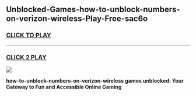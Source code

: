 
## Unblocked-Games-how-to-unblock-numbers-on-verizon-wireless-Play-Free-sac6o
<h3>
<a href="https://premium76.site?title=how-to-unblock-numbers-on-verizon-wireless&ref=18A1">CLICK TO PLAY</a></h3>
<hr>

<h3>
<a href="https://premium76.site?title=how-to-unblock-numbers-on-verizon-wireless&ref=18A1">CLICK 2 PLAY</a>
  
</h3>

<a href="https://premium76.site?title=how-to-unblock-numbers-on-verizon-wireless&ref=18A1"><img src="https://clearcache.store/games.png"></a>


**how-to-unblock-numbers-on-verizon-wireless games unblocked: Your Gateway to Fun and Accessible Online Gaming**
